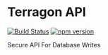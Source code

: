 # Terragon API
[![Build Status](https://jenkins.terragon.us/buildStatus/icon?job=API)](https://jenkins.terragon.us/job/API/) [![npm version](https://badge.fury.io/js/%40terragon%2Fapi.svg)](https://badge.fury.io/js/%40terragon%2Fapi)
  
Secure API For Database Writes
